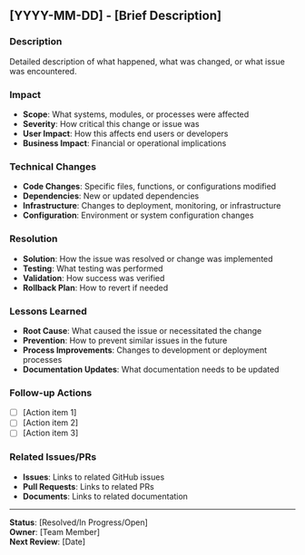 ## [YYYY-MM-DD] - [Brief Description]

### Description
Detailed description of what happened, what was changed, or what issue was encountered.

### Impact
- **Scope**: What systems, modules, or processes were affected
- **Severity**: How critical this change or issue was
- **User Impact**: How this affects end users or developers
- **Business Impact**: Financial or operational implications

### Technical Changes
- **Code Changes**: Specific files, functions, or configurations modified
- **Dependencies**: New or updated dependencies
- **Infrastructure**: Changes to deployment, monitoring, or infrastructure
- **Configuration**: Environment or system configuration changes

### Resolution
- **Solution**: How the issue was resolved or change was implemented
- **Testing**: What testing was performed
- **Validation**: How success was verified
- **Rollback Plan**: How to revert if needed

### Lessons Learned
- **Root Cause**: What caused the issue or necessitated the change
- **Prevention**: How to prevent similar issues in the future
- **Process Improvements**: Changes to development or deployment processes
- **Documentation Updates**: What documentation needs to be updated

### Follow-up Actions
- [ ] [Action item 1]
- [ ] [Action item 2]
- [ ] [Action item 3]

### Related Issues/PRs
- **Issues**: Links to related GitHub issues
- **Pull Requests**: Links to related PRs
- **Documents**: Links to related documentation

---

**Status**: [Resolved/In Progress/Open]  
**Owner**: [Team Member]  
**Next Review**: [Date]
